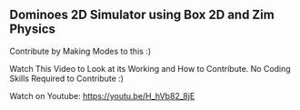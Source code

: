 <h2>Dominoes 2D Simulator using Box 2D and Zim Physics</h2>

Contribute by Making Modes to this :)

Watch This Video to Look at its Working and How to Contribute.
No Coding Skills Required to Contribute :)

Watch on Youtube: https://youtu.be/H_hVb82_8jE